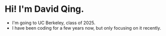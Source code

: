 # Hi! I'm David Qing.
- I'm going to UC Berkeley, class of 2025. 
- I have been coding for a few years now, but only focusing on it recently. 
